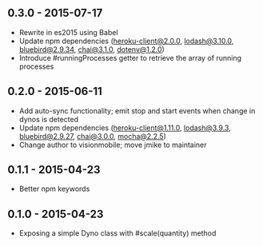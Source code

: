 ## 0.3.0 - 2015-07-17

* Rewrite in es2015 using Babel
* Update npm dependencies (heroku-client@2.0.0, lodash@3.10.0, bluebird@2.9.34, chai@3.1.0,  dotenv@1.2.0)
* Introduce #runningProcesses getter to retrieve the array of running processes

## 0.2.0 - 2015-06-11

* Add auto-sync functionality; emit stop and start events when change in dynos is detected
* Update npm dependencies (heroku-client@1.11.0, lodash@3.9.3, bluebird@2.9.27, chai@3.0.0, mocha@2.2.5)
* Change author to visionmobile; move jmike to maintainer

## 0.1.1 - 2015-04-23

* Better npm keywords

## 0.1.0 - 2015-04-23

* Exposing a simple Dyno class with #scale(quantity) method
